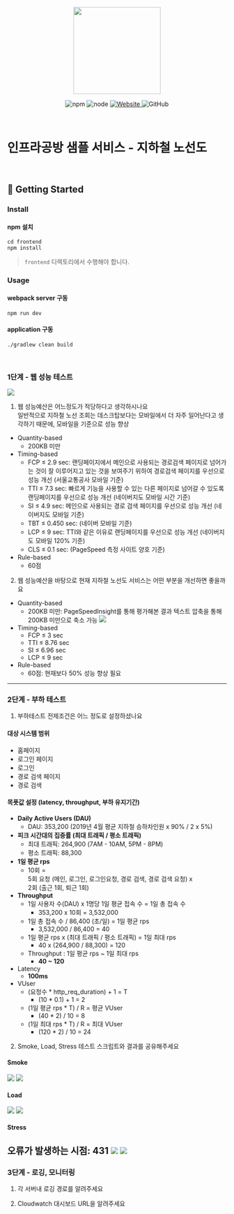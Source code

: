 <p align="center">
    <img width="200px;" src="https://raw.githubusercontent.com/woowacourse/atdd-subway-admin-frontend/master/images/main_logo.png"/>
</p>
<p align="center">
  <img alt="npm" src="https://img.shields.io/badge/npm-%3E%3D%205.5.0-blue">
  <img alt="node" src="https://img.shields.io/badge/node-%3E%3D%209.3.0-blue">
  <a href="https://edu.nextstep.camp/c/R89PYi5H" alt="nextstep atdd">
    <img alt="Website" src="https://img.shields.io/website?url=https%3A%2F%2Fedu.nextstep.camp%2Fc%2FR89PYi5H">
  </a>
  <img alt="GitHub" src="https://img.shields.io/github/license/next-step/atdd-subway-service">
</p>

<br>

# 인프라공방 샘플 서비스 - 지하철 노선도

<br>

## 🚀 Getting Started

### Install
#### npm 설치
```
cd frontend
npm install
```
> `frontend` 디렉토리에서 수행해야 합니다.

### Usage
#### webpack server 구동
```
npm run dev
```
#### application 구동
```
./gradlew clean build
```
<br>


### 1단계 - 웹 성능 테스트
![](img/diagnosis.png)
1. 웹 성능예산은 어느정도가 적당하다고 생각하시나요  
일반적으로 지하철 노선 조회는 데스크탑보다는 모바일에서 더 자주 일어난다고 생각하기 때문에, 모바일을 기준으로 성능 향상
- Quantity-based
  - 200KB 미만
- Timing-based
  - FCP ≤ 2.9 sec: 랜딩페이지에서 메인으로 사용되는 경로검색 페이지로 넘어가는 것이 잘 이루어지고 있는 것을 보여주기 위하여 경로검색 페이지를 우선으로 성능 개선 (서울교통공사 모바일 기준)
  - TTI  ≤ 7.3 sec: 빠르게 기능을 사용할 수 있는 다른 페이지로 넘어갈 수 있도록 랜딩페이지를 우선으로 성능 개선 (네이버지도 모바일 시간 기준)
  - SI ≤ 4.9 sec: 메인으로 사용되는 경로 검색 페이지를 우선으로 성능 개선 (네이버지도 모바일 기준)
  - TBT ≤ 0.450 sec: (네이버 모바일 기준)
  - LCP ≤ 9 sec: TTI와 같은 이유로 랜딩페이지를 우선으로 성능 개선 (네이버지도 모바일 120% 기준)
  - CLS ≤ 0.1 sec: (PageSpeed 측정 사이트 양호 기준)
- Rule-based
  - 60점
2. 웹 성능예산을 바탕으로 현재 지하철 노선도 서비스는 어떤 부분을 개선하면 좋을까요
- Quantity-based
  - 200KB 미만: PageSpeedInsight를 통해 평가해본 결과 텍스트 압축을 통해 200KB 미만으로 축소 가능
  ![](img/compresstext.png)
- Timing-based
  - FCP ≤ 3 sec
  - TTI  ≤ 8.76 sec
  - SI ≤ 6.96 sec
  - LCP ≤ 9 sec
- Rule-based
  - 60점: 현재보다 50% 성능 향상 필요

---

### 2단계 - 부하 테스트 
1. 부하테스트 전제조건은 어느 정도로 설정하셨나요
#### 대상 시스템 범위
- 홈페이지
- 로그인 페이지
- 로그인
- 경로 검색 페이지
- 경로 검색
#### 목푯값 설정 (latency, throughput, 부하 유지기간)
- **Daily Active Users (DAU)**
  - DAU: 353,200 (2019년 4월 평균 지하철 승하차인원 x 90% / 2 x 5%)
- **피크 시간대의 집중률 (최대 트래픽 / 평소 트래픽)**
  - 최대 트래픽: 264,900 (7AM - 10AM, 5PM - 8PM)
  - 평소 트래픽: 88,300
- **1일 평균 rps**
  - 10회 =  
    5회 요청 (메인, 로그인, 로그인요청, 경로 검색, 경로 검색 요청) x  
    2회 (출근 1회, 퇴근 1회)
- **Throughput**
  - 1일 사용자 수(DAU) x 1명당 1일 평균 접속 수 = 1일 총 접속 수
    - 353,200 x 10회 = 3,532,000
  - 1일 총 접속 수 / 86,400 (초/일) = 1일 평균 rps 
    - 3,532,000 / 86,400 = 40
  - 1일 평균 rps x (최대 트래픽 / 평소 트래픽) = 1일 최대 rps
    - 40 x (264,900 / 88,300) = 120
  - Throughput : 1일 평균 rps ~ 1일 최대 rps
    - **40 ~ 120**
- Latency
  - **100ms**
- VUser
  - (요청수 * http_req_duration) + 1 = T
    - (10 * 0.1) + 1 = 2
  - (1일 평균 rps * T) / R = 평균 VUser
    - (40 * 2) / 10 = 8
  - (1일 최대 rps * T) / R = 최대 VUser
    - (120 * 2) / 10 = 24

2. Smoke, Load, Stress 테스트 스크립트와 결과를 공유해주세요
#### Smoke
![](load-test/smoke/smoke-k6.png)
![](load-test/smoke/smoke-grafana.png)
#### Load
![](load-test/load/load-k6.png)
![](load-test/load/load-grafana.png)
#### Stress
오류가 발생하는 시점: 431
![](load-test/stress/stress-k6.png)
![](load-test/stress/stress-grafana.png)
---

### 3단계 - 로깅, 모니터링
1. 각 서버내 로깅 경로를 알려주세요

2. Cloudwatch 대시보드 URL을 알려주세요
